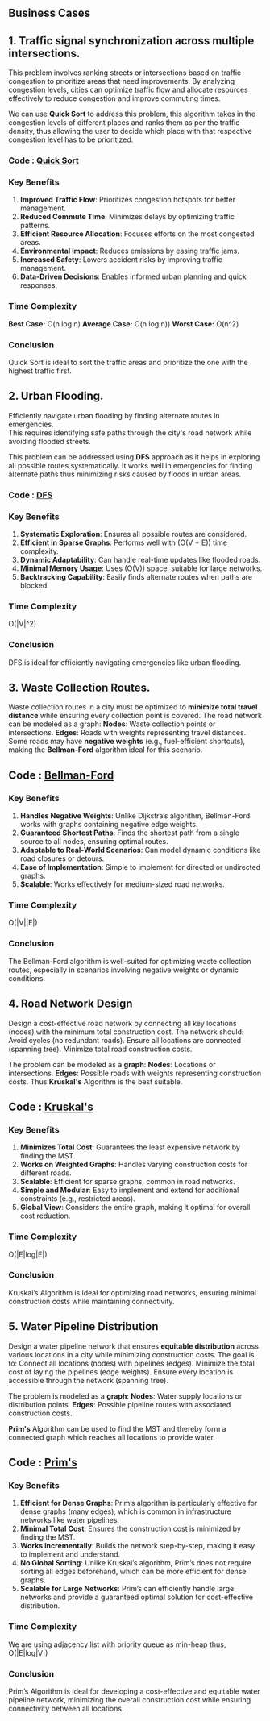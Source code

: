 ## **Business Cases**

## **1. Traffic signal synchronization across multiple intersections.**

This problem involves ranking streets or intersections based on traffic congestion to prioritize areas that need improvements. By analyzing congestion levels, cities can optimize traffic flow and allocate resources effectively to reduce congestion and improve commuting times.

We can use **Quick Sort** to address this problem, this algorithm takes in the congestion levels of different places and ranks them as per the traffic density, thus allowing the user to decide which place with that respective congestion level has to be prioritized.

### Code : [Quick Sort](https://github.com/Sahana8866/rsahana.github.io/blob/b51279ebb79c833e652becfe1b05514b10af27ba/traffic_quick_sort.cpp)


### Key Benefits

1. **Improved Traffic Flow**: Prioritizes congestion hotspots for better management.
2. **Reduced Commute Time**: Minimizes delays by optimizing traffic patterns.
3. **Efficient Resource Allocation**: Focuses efforts on the most congested areas.
4. **Environmental Impact**: Reduces emissions by easing traffic jams.
5. **Increased Safety**: Lowers accident risks by improving traffic management.
6. **Data-Driven Decisions**: Enables informed urban planning and quick responses.

### Time Complexity
**Best Case:** O(n log n) 
**Average Case:** O(n log n))
 **Worst Case:** O(n^2)

### Conclusion
Quick Sort is ideal to sort the traffic areas and prioritize the one with the highest traffic first.

## **2. Urban Flooding.**
Efficiently navigate urban flooding by finding alternate routes in emergencies.  
This requires identifying safe paths through the city's road network while avoiding flooded streets.
  
This problem can be addressed using **DFS** approach as it helps in exploring all possible routes systematically. It works well in emergencies for finding alternate paths thus minimizing risks caused by floods in urban areas.

### Code : [DFS]()

### Key Benefits

1. **Systematic Exploration**: Ensures all possible routes are considered.  
2. **Efficient in Sparse Graphs**: Performs well with (O(V + E)) time complexity.  
3. **Dynamic Adaptability**: Can handle real-time updates like flooded roads.  
4. **Minimal Memory Usage**: Uses (O(V)) space, suitable for large networks.  
5. **Backtracking Capability**: Easily finds alternate routes when paths are blocked.  

### Time Complexity
O(|V|^2)

### Conclusion
DFS is ideal for efficiently navigating emergencies like urban flooding.

## **3. Waste Collection Routes.**

Waste collection routes in a city must be optimized to **minimize total travel distance** while ensuring every collection point is covered. The road network can be modeled as a graph:
 **Nodes**: Waste collection points or intersections.
**Edges**: Roads with weights representing travel distances.
Some roads may have **negative weights** (e.g., fuel-efficient shortcuts), making the **Bellman-Ford** algorithm ideal for this scenario.

## Code : [Bellman-Ford]()

### Key Benefits

1. **Handles Negative Weights**:
    Unlike Dijkstra’s algorithm, Bellman-Ford works with graphs containing negative edge weights.
2. **Guaranteed Shortest Paths**:
   Finds the shortest path from a single source to all nodes, ensuring optimal routes.
3. **Adaptable to Real-World Scenarios**:
   Can model dynamic conditions like road closures or detours.
4. **Ease of Implementation**:
   Simple to implement for directed or undirected graphs.
5. **Scalable**:
    Works effectively for medium-sized road networks.

### Time Complexity
 O(|V||E|)

### Conclusion
The Bellman-Ford algorithm is well-suited for optimizing waste collection routes, especially in scenarios involving negative weights or dynamic conditions.

## **4. Road Network Design**

Design a cost-effective road network by connecting all key locations (nodes) with the minimum total construction cost. The network should:
Avoid cycles (no redundant roads).
Ensure all locations are connected (spanning tree).
Minimize total road construction costs.

The problem can be modeled as a **graph**:
**Nodes**: Locations or intersections.
**Edges**: Possible roads with weights representing construction costs.
Thus **Kruskal's** Algorithm is the best suitable.

## Code : [Kruskal's]()

### Key Benefits

1. **Minimizes Total Cost**:
    Guarantees the least expensive network by finding the MST.
2. **Works on Weighted Graphs**:
   Handles varying construction costs for different roads.
3. **Scalable**:
   Efficient for sparse graphs, common in road networks.
4. **Simple and Modular**:
    Easy to implement and extend for additional constraints (e.g., restricted areas).
5. **Global View**:
   Considers the entire graph, making it optimal for overall cost reduction.

### Time Complexity
O(|E|log|E|)

### Conclusion
Kruskal’s Algorithm is ideal for optimizing road networks, ensuring minimal construction costs while maintaining connectivity.


## **5. Water Pipeline Distribution**

Design a water pipeline network that ensures **equitable distribution** across various locations in a city while minimizing construction costs. The goal is to:
Connect all locations (nodes) with pipelines (edges).
Minimize the total cost of laying the pipelines (edge weights).
Ensure every location is accessible through the network (spanning tree).

The problem is modeled as a **graph**:
**Nodes**: Water supply locations or distribution points.
**Edges**: Possible pipeline routes with associated construction costs.

**Prim's** Algorithm can be used to find the MST  and thereby form a connected graph which reaches all locations to provide water.

## Code : [Prim's]()

### Key Benefits
1. **Efficient for Dense Graphs**:
   Prim’s algorithm is particularly effective for dense graphs (many edges), which is common in infrastructure networks like water pipelines.
2. **Minimal Total Cost**:
   Ensures the construction cost is minimized by finding the MST.
3. **Works Incrementally**:
   Builds the network step-by-step, making it easy to implement and understand.
4. **No Global Sorting**:
   Unlike Kruskal’s algorithm, Prim’s does not require sorting all edges beforehand, which can be more efficient for dense graphs.
5. **Scalable for Large Networks**:
   Prim’s can efficiently handle large networks and provide a guaranteed optimal solution for cost-effective distribution.

### Time Complexity
We are using adjacency list with priority queue as min-heap thus, O(|E|log|V|)

### Conclusion
Prim’s Algorithm is ideal for developing a cost-effective and equitable water pipeline network, minimizing the overall construction cost while ensuring connectivity between all locations. 
